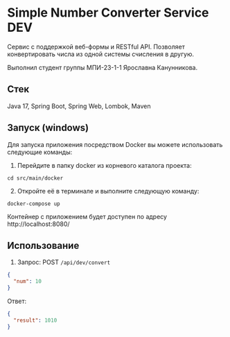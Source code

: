 # Simple Number Converter Service DEV

Сервис с поддержкой веб-формы и RESTful API. Позволяет конвертировать числа из одной системы счисления в другую.

Выполнил студент группы МПИ-23-1-1 Ярославна Канунникова.
## Стек
Java 17, Spring Boot, Spring Web, Lombok, Maven

## Запуск (windows)
Для запуска приложения посредством Docker вы можете использовать следующие команды:

1. Перейдите в папку docker из корневого каталога проекта:
```
cd src/main/docker
```
2. Откройте её в терминале и выполните следующую команду:
```
docker-compose up
```
Контейнер с приложением будет доступен по адресу http://localhost:8080/

## Использование

1) Запрос: POST  `/api/dev/convert`
```json
{
  "num": 10
}
```
Ответ:
```json
{
  "result": 1010
}
```